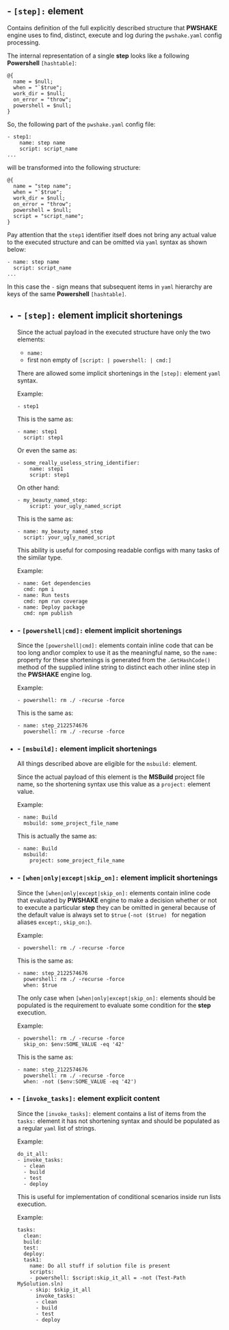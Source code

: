## - `[step]:` **element**

Contains definition of the full explicitly described structure that **PWSHAKE** engine uses to find, distinct, execute and log during the `pwshake.yaml` config processing.

The internal representation of a single **step** looks like a following **Powershell** `[hashtable]`:
```
@{
  name = $null;
  when = "`$true";
  work_dir = $null;
  on_error = "throw";
  powershell = $null;
}
```

So, the following part of the `pwshake.yaml` config file:
```
- step1:
    name: step name
    script: script_name
...
```
will be transformed into the following structure:
```
@{
  name = "step name";
  when = "`$true";
  work_dir = $null;
  on_error = "throw";
  powershell = $null;
  script = "script_name";
}
```
Pay attention that the `step1` identifier itself does not bring any actual value to the executed structure and can be omitted via `yaml` syntax as shown below:
```
- name: step name
  script: script_name
...
```
In this case the `-` sign means that subsequent items in `yaml` hierarchy are keys of the same **Powershell** `[hashtable]`.

* ## - `[step]:` element implicit shortenings
  Since the actual payload in the executed structure have only the two elements:
  * `name:`
  * first non empty of `[script: | powershell: | cmd:]`

  There are allowed some implicit shortenings in the `[step]:` element `yaml` syntax.

  Example:
  ```
  - step1
  ```
  This is the same as:
  ```
  - name: step1
    script: step1
  ```
  Or even the same as:
  ```
  - some_really_useless_string_identifier:
      name: step1
      script: step1
  ```
  On other hand:
  ```
  - my_beauty_named_step:
      script: your_ugly_named_script
  ```
  This is the same as:
  ```
  - name: my_beauty_named_step
    script: your_ugly_named_script
  ```
  This ability is useful for composing readable configs with many tasks of the similar type.

  Example:
  ```
  - name: Get dependencies
    cmd: npm i
  - name: Run tests
    cmd: npm run coverage
  - name: Deploy package
    cmd: npm publish
  ```

* ### - `[powershell|cmd]:` element implicit shortenings
  Since the `[powershell|cmd]:` elements contain inline code that can be too long and\or complex to use it as the meaningful name, so the `name:` property for these shortenings is generated from the `.GetHashCode()` method of the supplied inline string to distinct each other inline step  in the **PWSHAKE** engine log.

  Example:
  ```
  - powershell: rm ./ -recurse -force
  ```
  This is the same as:
  ```
  - name: step_2122574676
    powershell: rm ./ -recurse -force
  ```

* ### - `[msbuild]:` element implicit shortenings
  All things described above are eligible for the `msbuild:` element.


  Since the actual payload of this element is the **MSBuild** project file name, so the shortening syntax use this value as a `project:` element value.

  Example:
  ```
  - name: Build
    msbuild: some_project_file_name
  ```
  This is actually the same as:
  ```
  - name: Build
    msbuild:
      project: some_project_file_name
  ```

* ### - `[when|only|except|skip_on]:` element implicit shortenings
  Since the `[when|only|except|skip_on]:` elements contain inline code that evaluated by **PWSHAKE** engine to make a decision whether or not to execute a particular **step** they can be omitted in general because of the default value is always set to `$true` (`-not ($true) ` for negation aliases `except:`, `skip_on:`).

  Example:
  ```
  - powershell: rm ./ -recurse -force
  ```
  This is the same as:
  ```
  - name: step_2122574676
    powershell: rm ./ -recurse -force
    when: $true
  ```

  The only case when `[when|only|except|skip_on]:` elements should be populated is the requirement to evaluate some condition for the **step** execution.
  
  Example:
  ```
  - powershell: rm ./ -recurse -force
    skip_on: $env:SOME_VALUE -eq '42'
  ```
  This is the same as:
  ```
  - name: step_2122574676
    powershell: rm ./ -recurse -force
    when: -not ($env:SOME_VALUE -eq '42')
  ```

* ### - `[invoke_tasks]:` element explicit content
  
  Since the `[invoke_tasks]:` element contains a list of items from the `tasks:` element it has not shortening syntax and should be populated as a regular `yaml` list of strings.
  
  Example:
  ```
  do_it_all:
  - invoke_tasks:
    - clean
    - build
    - test
    - deploy
  ```
  This is useful for implementation of conditional scenarios inside run lists execution.
    
  Example:
  ```
  tasks:
    clean:
    build:
    test:
    deploy:
    task1:
      name: Do all stuff if solution file is present
      scripts:
      - powershell: $script:skip_it_all = -not (Test-Path MySolution.sln)
      - skip: $skip_it_all
        invoke_tasks:
        - clean
        - build
        - test
        - deploy
  ```
